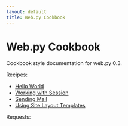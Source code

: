 ```yaml
---
layout: default
title: Web.py Cookbook
---
```


# Web.py Cookbook

Cookbook style documentation for web.py 0.3. 

Recipes:

* [Hello World](/cookbook/helloworld)
* [Working with Session](/cookbook/sessions)
* [Sending Mail](/cookbook/sendmail)
* [Using Site Layout Templates](/cookbook/layout_template)

Requests:

